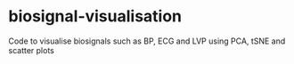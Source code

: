 # biosignal-visualisation

Code to visualise biosignals such as BP, ECG and LVP using PCA, tSNE and scatter plots
